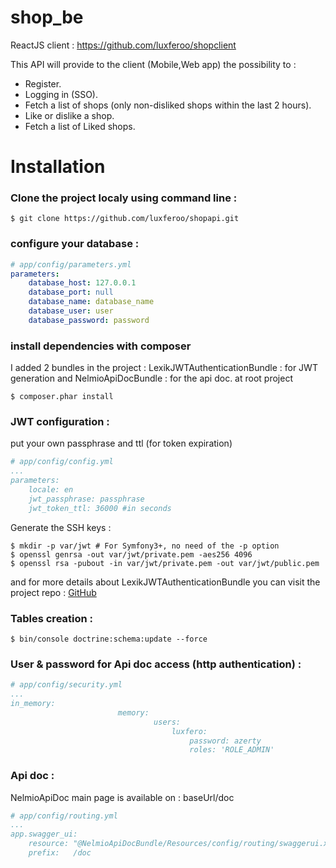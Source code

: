 shop_be
=======

ReactJS client : https://github.com/luxferoo/shopclient

This API will provide to the client (Mobile,Web app) the possibility to :

- Register.
- Logging in (SSO).
- Fetch a list of shops (only non-disliked shops within the last 2 hours).
- Like or dislike a shop.
- Fetch a list of Liked shops.

# Installation

### Clone the project localy using command line : 

```command
$ git clone https://github.com/luxferoo/shopapi.git
```

### configure your database : 

```yaml
# app/config/parameters.yml
parameters:
    database_host: 127.0.0.1
    database_port: null
    database_name: database_name
    database_user: user
    database_password: password
```

### install dependencies with composer 
I added 2 bundles in the project :
LexikJWTAuthenticationBundle : for JWT generation and NelmioApiDocBundle : for the api doc.
at root project
```command
$ composer.phar install
```
### JWT configuration :
put your own passphrase and ttl (for token expiration)
```yaml
# app/config/config.yml
...
parameters:
    locale: en
    jwt_passphrase: passphrase
    jwt_token_ttl: 36000 #in seconds
```  
Generate the SSH keys : 
```
$ mkdir -p var/jwt # For Symfony3+, no need of the -p option
$ openssl genrsa -out var/jwt/private.pem -aes256 4096
$ openssl rsa -pubout -in var/jwt/private.pem -out var/jwt/public.pem
```

and for more details about LexikJWTAuthenticationBundle you can visit the project repo :
[GitHub](https://github.com/lexik/LexikJWTAuthenticationBundle)

### Tables creation :
```
$ bin/console doctrine:schema:update --force
```
### User & password for Api doc access (http authentication) :
```yaml
# app/config/security.yml
...
in_memory:
                        memory:
                                users:
                                    luxfero:
                                        password: azerty
                                        roles: 'ROLE_ADMIN'
```
### Api doc :

NelmioApiDoc main page is available on : baseUrl/doc
```yaml
# app/config/routing.yml
...
app.swagger_ui:
    resource: "@NelmioApiDocBundle/Resources/config/routing/swaggerui.xml"
    prefix:   /doc
```




